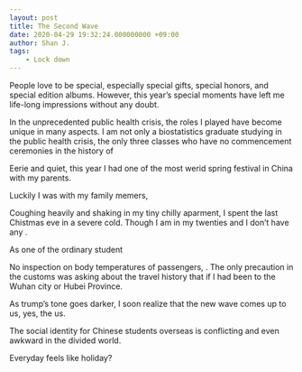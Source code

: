 ```yaml
---
layout: post
title: The Second Wave
date: 2020-04-29 19:32:24.000000000 +09:00
author: Shan J.
tags:
    - Lock down
---
```


People love to be special, especially special gifts, special honors, and  special edition albums. However, this year’s special moments have left me life-long impressions without any doubt.

In the unprecedented public health crisis, the roles I played have become unique in many aspects. I am not only a biostatistics graduate studying in the public health crisis, the only three classes who have no commencement ceremonies in the history of

Eerie and quiet, this year I had one of the most werid spring festival in China with my parents.

Luckily I was with my family memers,



Coughing heavily and shaking in my tiny chilly aparment, I spent the last Chistmas eve in a severe cold. Though I am in my twenties and I don’t have any .  


As one of the ordinary student

No inspection on body temperatures of passengers, . The only precaution in the customs was asking about the travel history that if I had been to the Wuhan city or Hubei Province.

As trump’s tone goes darker, I soon realize that the new wave comes up to us, yes, the us.

The social identity for Chinese students overseas is conflicting and even awkward in the divided world.

Everyday feels like holiday?
